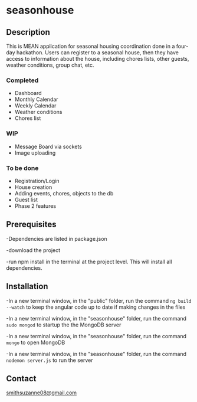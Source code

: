 # seasonhouse

## Description
This is MEAN application for seasonal housing coordination done in a four-day hackathon. Users can register to a seasonal house, then they have access to information about the house, including chores lists, other guests, weather conditions, group chat, etc.

### Completed
- Dashboard
- Monthly Calendar
- Weekly Calendar
- Weather conditions
- Chores list

### WIP
- Message Board via sockets
- Image uploading
### To be done
- Registration/Login
- House creation
- Adding events, chores, objects to the db
- Guest list
- Phase 2 features

## Prerequisites
-Dependencies are listed in package.json

-download the project

-run npm install in the terminal at the project level. This will install all dependencies.

## Installation
-In a new terminal window, in the "public" folder, run the command ```ng build --watch``` to keep the angular code up to date if making changes in the files

-In a new terminal window, in the "seasonhouse" folder, run the command ```sudo mongod``` to startup the the MongoDB server

-In a new terminal window, in the "seasonhouse" folder, run the command ```mongo``` to open MongoDB

-In a new terminal window, in the "seasonhouse" folder, run the command ```nodemon server.js``` to run the server

## Contact
smithsuzanne08@gmail.com
